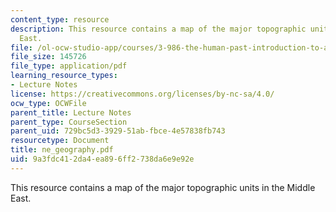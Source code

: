 ```yaml
---
content_type: resource
description: This resource contains a map of the major topographic units in the Middle
  East.
file: /ol-ocw-studio-app/courses/3-986-the-human-past-introduction-to-archaeology-fall-2006/9a3fdc412da4ea896ff2738da6e9e92e_ne_geography.pdf
file_size: 145726
file_type: application/pdf
learning_resource_types:
- Lecture Notes
license: https://creativecommons.org/licenses/by-nc-sa/4.0/
ocw_type: OCWFile
parent_title: Lecture Notes
parent_type: CourseSection
parent_uid: 729bc5d3-3929-51ab-fbce-4e57838fb743
resourcetype: Document
title: ne_geography.pdf
uid: 9a3fdc41-2da4-ea89-6ff2-738da6e9e92e
---
```

This resource contains a map of the major topographic units in the Middle East.